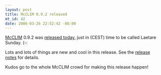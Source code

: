 ```yaml
--- 
layout: post
title: McCLIM 0.9.2 released
mt_id: 42
date: 2006-03-26 22:52:42 -08:00
---
```

[McCLIM](http://common-lisp.net/project/mcclim) 0.9.2 was [released today](http://common-lisp.net/pipermail/mcclim-devel/2006-March/004524.html), just in (CEST) time to be called Laetare Sunday. (-:

Lots and lots of things are new and cool in this release. See the [release notes](http://common-lisp.net/cgi-bin/viewcvs.cgi/mcclim/ReleaseNotes/0-9-2-laetare-sunday?rev=1.2&root=mcclim&view=auto) for details.

Kudos go to the whole McCLIM crowd for making this release happen! 
